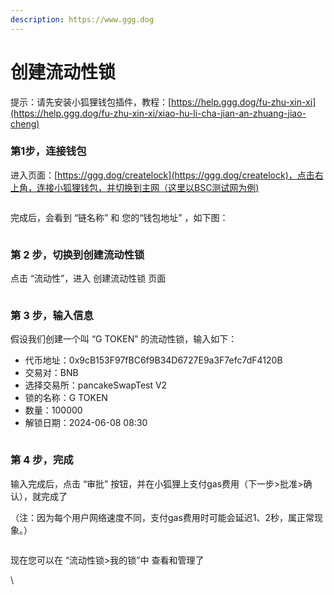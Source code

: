 ```yaml
---
description: https://www.ggg.dog
---
```


# 创建流动性锁

提示：请先安装小狐狸钱包插件，教程：[https://help.ggg.dog/fu-zhu-xin-xi](https://help.ggg.dog/fu-zhu-xin-xi/xiao-hu-li-cha-jian-an-zhuang-jiao-cheng)

### 第1步，连接钱包

进入页面：[https://ggg.dog/createlock](https://ggg.dog/createlock)，点击右上角，连接小狐狸钱包，并切换到主网（这里以BSC测试网为例)

<figure><img src="https://lh7-us.googleusercontent.com/y55Yo51W6alGW5plbnFNFnZwGfH_VEdpg5c6lE9GWnr-yj82l5jo81Ca23mHlznROmBMZ0nzzHXO_ddd-YX9dl-67xK58lBLg2BA_MYPDtoTeYsDHNHtqg6mBWOKETjK46Ckm81elvU-Z7U_KIu_RoA" alt=""><figcaption></figcaption></figure>

完成后，会看到 “链名称” 和 您的“钱包地址” ，如下图：

<figure><img src="https://lh7-us.googleusercontent.com/KsYB6bS_7cNY-4HDpKem3n-hW3qjLTjxa22okCQpTFh3cljYnvkPe7ihscp-fQuGbhDMn7SpI6ZgncxuP5XdO1sQQ_HThJre-pFm05InnAZSkY9pwCkGMFIYUcl3VGsX1v4lXTsUWUArznjPz6E7y_U" alt=""><figcaption></figcaption></figure>

### 第 2 步，切换到创建流动性锁

点击 “流动性”，进入 创建流动性锁 页面

<figure><img src="https://lh7-us.googleusercontent.com/PGR8ZGq-0qZxiN96Vw7Z0EazMJhw9dJEptQNIbOCy_RpSfMJVs0bViE9eD814nJx0KhBP-IIFmlD3S_bHbP21in1s5_0sYGW4F6OugP-123TonDdefQqMnOXwcOXpycsPPOO2n7kbfN_LPHNKwC3VE4" alt=""><figcaption></figcaption></figure>

### 第 3 步，输入信息

假设我们创建一个叫 “G TOKEN” 的流动性锁，输入如下：

* 代币地址：0x9cB153F97fBC6f9B34D6727E9a3F7efc7dF4120B
* 交易对：BNB
* 选择交易所：pancakeSwapTest  V2
* 锁的名称：G TOKEN
* 数量：100000
* 解锁日期：2024-06-08 08:30

<figure><img src="https://lh7-us.googleusercontent.com/oMxHGvdAM3RY7qRXa6fbtPom4nlviE8YHOLcUyiZS1QmTj8TO5KMEiDiLFmi3eBopxgIxFBaoSV88GXJIGBTCzGWE5VnPKwr_DpX92rUFxvzObnPqtTQo-xLMHmyO3SQOZR6it2fZm8k9mgM97eiyM4" alt=""><figcaption></figcaption></figure>

### 第 4 步，完成

输入完成后，点击 “审批” 按钮，并在小狐狸上支付gas费用（下一步>批准>确认），就完成了

（注：因为每个用户网络速度不同，支付gas费用时可能会延迟1、2秒，属正常现象。）

<figure><img src="https://lh7-us.googleusercontent.com/d7r5-Z2gXDauhrmAzY8LZPHoDRmopC8BT5PymEYW4zkXV-lyxPma67BkCnDd57KyDIQd_OsKprKzB0RWWzhii106IjTjMgBBBp-3DX2mP34pEIWjQlgbjN1HMFot4nbaDsAqbpev5edvSJ4uNe1ol6g" alt=""><figcaption></figcaption></figure>



现在您可以在 “流动性锁>我的锁”中 查看和管理了

\
